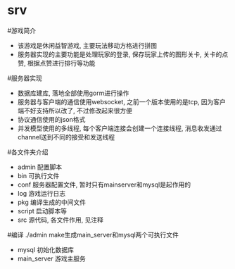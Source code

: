 # srv
#游戏简介
* 该游戏是休闲益智游戏, 主要玩法移动方格进行拼图
* 服务器实现的主要功能是处理玩家的登录, 保存玩家上传的图形关卡, 关卡的点赞, 根据点赞进行排行等功能

#服务器实现
* 数据库建库, 落地全部使用gorm进行操作
* 服务器与客户端的通信使用websocket, 之前一个版本使用的是tcp, 因为客户端不好支持所以改了, 不过修改起来很方便
* 协议通信使用的json格式
* 并发模型使用的多线程, 每个客户端连接会创建一个连接线程, 消息收发通过channel送到不同的接受和发送线程

#各文件夹介绍
* admin 配置脚本
* bin 可执行文件
* conf 服务器配置文件, 暂时只有mainserver和mysql是起作用的
* log 游戏运行日志
* pkg 编译生成的中间文件
* script 启动脚本等
* src 源代码, 各文件作用, 见注释

#编译
./admin make生成main_server和mysql两个可执行文件
* mysql 初始化数据库
* main_server 游戏主服务

